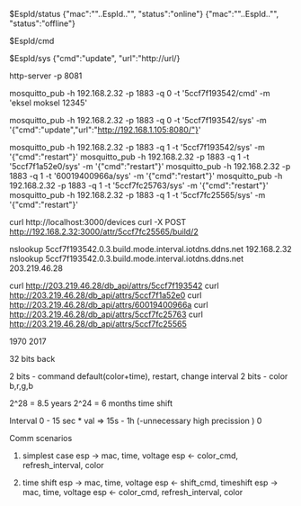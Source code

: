 


$EspId/status
{\"mac\":\""..EspId.."\", \"status\":\"online\"}
{\"mac\":\""..EspId.."\", \"status\":\"offline\"}


$EspId/cmd

$EspId/sys
{"cmd":"update", "url":"http://url/}

http-server -p 8081

mosquitto_pub -h 192.168.2.32 -p 1883 -q 0 -t  '5ccf7f193542/cmd' -m 'eksel moksel 12345'

mosquitto_pub -h 192.168.2.32 -p 1883 -q 0 -t  '5ccf7f193542/sys' -m '{"cmd":"update","url":"http://192.168.1.105:8080/"}'
 
mosquitto_pub -h 192.168.2.32 -p 1883 -q 1 -t  '5ccf7f193542/sys' -m '{"cmd":"restart"}'
mosquitto_pub -h 192.168.2.32 -p 1883 -q 1 -t  '5ccf7f1a52e0/sys' -m '{"cmd":"restart"}'
mosquitto_pub -h 192.168.2.32 -p 1883 -q 1 -t  '60019400966a/sys' -m '{"cmd":"restart"}'
mosquitto_pub -h 192.168.2.32 -p 1883 -q 1 -t  '5ccf7fc25763/sys' -m '{"cmd":"restart"}'
mosquitto_pub -h 192.168.2.32 -p 1883 -q 1 -t  '5ccf7fc25565/sys' -m '{"cmd":"restart"}'
 
 
 curl  http://localhost:3000/devices 
curl -X POST http://192.168.2.32:3000/attr/5ccf7fc25565/build/2

nslookup 5ccf7f193542.0.3.build.mode.interval.iotdns.ddns.net 192.168.2.32
nslookup 5ccf7f193542.0.3.build.mode.interval.iotdns.ddns.net 203.219.46.28


curl http://203.219.46.28/db_api/attrs/5ccf7f193542
curl http://203.219.46.28/db_api/attrs/5ccf7f1a52e0
curl http://203.219.46.28/db_api/attrs/60019400966a
curl http://203.219.46.28/db_api/attrs/5ccf7fc25763
curl http://203.219.46.28/db_api/attrs/5ccf7fc25565



 
 1970
 2017
 
32 bits back

2 bits - command default(color+time), restart, change interval
2 bits - color b,r,g,b

2^28 = 8.5 years
2^24 = 6 months time shift


Interval 
0 - 15 sec * val => 15s - 1h (-unnecessary high precission )
0


Comm scenarios
1. simplest case
esp -> mac, time, voltage
esp <- color_cmd, refresh_interval, color

2. time shift
esp -> mac, time, voltage
esp <- shift_cmd, timeshift
esp -> mac, time, voltage
esp <- color_cmd, refresh_interval, color

